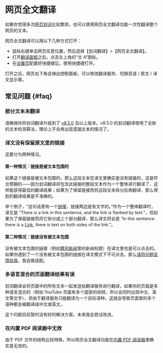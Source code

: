 # 网页全文翻译

如果你觉得多次[网页划词](cross.md)比较繁琐，也可以使用网页全文翻译功能一次性翻译整个网页的文本。

网页全文翻译可以用以下几种方式打开：

- 鼠标右键单击网页任意位置，然后选择【划词翻译】>【网页全文翻译】。
- 打开[翻译面板](panel.md)之后，点击左上角的“文 A”图标。
- 在[设置页](options.md)配置好快捷键后，使用快捷键打开。

打开之后，网页右下角会弹出控制面板，可以修改翻译服务、切换双语 / 原文 / 译文显示等。

## 常见问题 {#faq}

### 部分文本未翻译

请确保你将划词翻译升级到了 [v8.5.0](../log.mdx#v8-5-0) 及以上版本。v8.5.0 的划词翻译使用了全新的文本检测算法，理论上不会再出现遗漏文本的情况了。

### 译文没有保留原文里的链接

这要分为两种情况。

#### 第一种情况：链接是被文本包围的

如果这个链接是被文本包围的，那么这段文本在译文里确实是没有链接的，这是符合预期的——因为划词翻译将包含此链接的整段文本作为一个整体进行翻译了，这样能获得最佳的翻译结果；如果为了保留链接而将这段文本拆分后再翻译，那么得到的翻译结果是不准确的。

举个例子，“这句话里有一个[链接](page.md)，链接两边是有文字的。”作为一个整体翻译时，译文是 “There is a link in this sentence, and the link is flanked by text.”，但如果为了保留链接而将它拆分成三个部分翻译，那么译文将会是 “In this sentence there is a [Link](page.md), there is text on both sides of the link.”。

#### 第二种情况：链接没有被文本包围

没有被文本包围的链接（例如[腾讯新闻](https://news.qq.com/)里的新闻标题）在译文里也是可以点击的。如果你遇到了一个没有被文本包围的链接在译文模式下不可点击，那么[请将问题反馈给我](../issues.mdx)，我会做适配。

### 多语言混合的页面翻译结果有误

划词翻译会将页面中的所有文本一起发送给翻译服务进行翻译，如果你的页面是多种语言混合的（例如 YouTube 页面有多个国家的视频，所以会同时出现中文、英文等文字），但由于翻译服务只能翻译为一个目标语种，这就会导致页面里的多个语种都会被翻译成中文或英文。

这个问题目前暂时没有好的解决方案，未来我会尝试改进。

### 在内置 PDF 阅读器中无效

由于 PDF 文件的结构比较特殊，所以网页全文翻译功能在[内置 PDF 阅读器](pdf.md)里确实是无效的。
